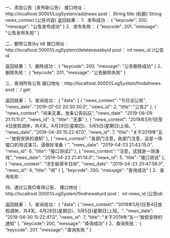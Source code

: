 一、添加公告（发布新公告）
接口地址： http://localhost:30001/LogSystem/addnews
post： 	String  title    (标题)
        String  news_context   (公告内容)
返回结果：
1、发布成功：
{  "keycode": 200,   "message": "公告发布成功"  }
2、发布失败：
{  "keycode": 201,   "message": "公告发布失败"  }


二、删除公告(by id)
接口地址：  http://localhost:30001/LogSystem/deletenewsbyid
post：        int    news_id  //公告id

返回结果：
1、删除成功：
{  "keycode": 200,    "message": "公告删除成功"  }
2、删除失败：
{  "keycode": 201,    "message": "公告删除失败"  }


三、查询所有公告
接口地址：http://localhost:30001/LogSystem/findallnews
post：   /  get:

返回结果：
1、查询成功：
{
  "data": [
    {
      "news_context": "今日没公告",
      "news_date": "2019-07-02 20:30:30.0",
      "news_id": 2,
      "title": "公告2"
    },
    {
      "news_context": "闲来无事，发条公告玩玩",
      "news_date": "2019-06-09 21:11:11.0",
      "news_id": 3,
      "title": "无事"
    },
    {
      "news_context": "2019年5月1日至4日放假调休，共4天。4月28日(星期日)、5月5日(星期日)上班。",
      "news_date": "2019-04-30 15:22:47.0",
      "news_id": 7,
      "title": "关于2019年“五一”放假安排的通知"
    },
    {
      "news_context": "各部门注意，各部门注意，这是一场接口的测试演习，请做好准备！",
      "news_date": "2019-04-23 21:43:15.0",
      "news_id": 6,
      "title": "接口测试2"
    },
    {
      "news_context": "注意，这就是一场演戏",
      "news_date": "2019-04-23 21:41:14.0",
      "news_id": 5,
      "title": "接口测试"
    },
    {
      "news_context": "浮生偷得半日闲",
      "news_date": "2019-04-23 20:47:56.0",
      "news_id": 4,
      "title": "闲"
    }
  ],
  "keycode": 200,
  "message": "查询成功"
}
2、查询失败：


四、通过公告ID查询公告、
接口地址：http://localhost:30001/LogSystem/findnewsbyid
post：   int   news_id   (公告id)

返回结果：
1、查询成功：
{
  "data": {
    "news_context": "2019年5月1日至4日放假调休，共4天。4月28日(星期日)、5月5日(星期日)上班。",
    "news_date": "2019-04-30 15:22:47.0",
    "news_id": 7,
    "title": "关于2019年“五一”放假安排的通知"
  },
  "keycode": 200,
  "message": "查询成功"
}
2、查询失败：
{  "keycode": 201,  "message": "查询失败 "  }







